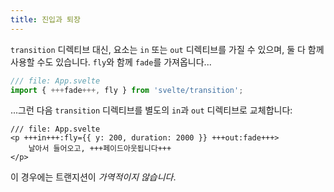```yaml
---
title: 진입과 퇴장
---
```


`transition` 디렉티브 대신, 요소는 `in` 또는 `out` 디렉티브를 가질 수 있으며, 둘 다 함께 사용할 수도 있습니다. `fly`와 함께 `fade`를 가져옵니다...

```js
/// file: App.svelte
import { +++fade+++, fly } from 'svelte/transition';
```

...그런 다음 `transition` 디렉티브를 별도의 `in`과 `out` 디렉티브로 교체합니다:

```svelte
/// file: App.svelte
<p +++in+++:fly={{ y: 200, duration: 2000 }} +++out:fade+++>
	날아서 들어오고, +++페이드아웃됩니다+++
</p>
```

이 경우에는 트랜지션이 _가역적이지 않습니다_.
